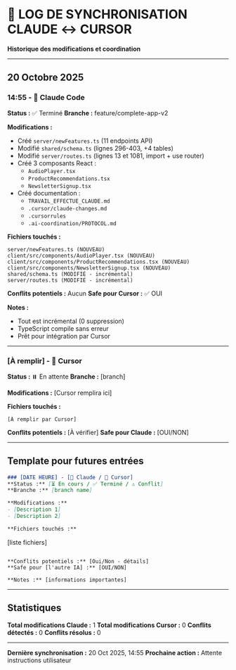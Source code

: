 # 📜 LOG DE SYNCHRONISATION CLAUDE ↔ CURSOR

**Historique des modifications et coordination**

---

## 20 Octobre 2025

### 14:55 - 🤖 Claude Code
**Status :** ✅ Terminé
**Branche :** feature/complete-app-v2

**Modifications :**
- Créé `server/newFeatures.ts` (11 endpoints API)
- Modifié `shared/schema.ts` (lignes 296-403, +4 tables)
- Modifié `server/routes.ts` (lignes 13 et 1081, import + use router)
- Créé 3 composants React :
  - `AudioPlayer.tsx`
  - `ProductRecommendations.tsx`
  - `NewsletterSignup.tsx`
- Créé documentation :
  - `TRAVAIL_EFFECTUE_CLAUDE.md`
  - `.cursor/claude-changes.md`
  - `.cursorrules`
  - `.ai-coordination/PROTOCOL.md`

**Fichiers touchés :**
```
server/newFeatures.ts (NOUVEAU)
client/src/components/AudioPlayer.tsx (NOUVEAU)
client/src/components/ProductRecommendations.tsx (NOUVEAU)
client/src/components/NewsletterSignup.tsx (NOUVEAU)
shared/schema.ts (MODIFIÉ - incrémental)
server/routes.ts (MODIFIÉ - incrémental)
```

**Conflits potentiels :** Aucun
**Safe pour Cursor :** ✅ OUI

**Notes :**
- Tout est incrémental (0 suppression)
- TypeScript compile sans erreur
- Prêt pour intégration par Cursor

---

### [À remplir] - 🎯 Cursor
**Status :** ⏸️ En attente
**Branche :** [branch]

**Modifications :**
[Cursor remplira ici]

**Fichiers touchés :**
```
[À remplir par Cursor]
```

**Conflits potentiels :** [À vérifier]
**Safe pour Claude :** [OUI/NON]

---

## Template pour futures entrées

```markdown
### [DATE HEURE] - [🤖 Claude / 🎯 Cursor]
**Status :** [⏳ En cours / ✅ Terminé / ⚠️ Conflit]
**Branche :** [branch name]

**Modifications :**
- [Description 1]
- [Description 2]

**Fichiers touchés :**
```
[liste fichiers]
```

**Conflits potentiels :** [Oui/Non - détails]
**Safe pour [l'autre IA] :** [OUI/NON]

**Notes :** [informations importantes]
```

---

## Statistiques

**Total modifications Claude :** 1
**Total modifications Cursor :** 0
**Conflits détectés :** 0
**Conflits résolus :** 0

---

**Dernière synchronisation :** 20 Oct 2025, 14:55
**Prochaine action :** Attente instructions utilisateur
